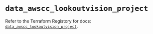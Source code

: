# `data_awscc_lookoutvision_project`

Refer to the Terraform Registory for docs: [`data_awscc_lookoutvision_project`](https://registry.terraform.io/providers/hashicorp/awscc/0.70.0/docs/data-sources/lookoutvision_project).
